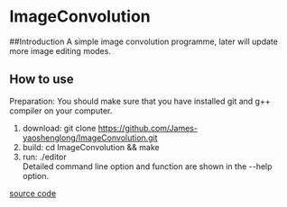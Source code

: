 # ImageConvolution
##Introduction 
A simple image convolution programme, later will update more image editing modes.

## How to use
Preparation: You should make sure that you have installed git and g++ compiler on your computer.
1. download:   git clone https://github.com/James-yaoshenglong/ImageConvolution.git
2. build:   cd ImageConvolution && make
3. run:   ./editor<br>
Detailed command line option and function are shown in the --help option.

[source code](./main.cpp)